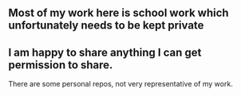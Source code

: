 ## Most of my work here is school work which unfortunately needs to be kept private
## I am happy to share anything I can get permission to share.
There are some personal repos, not very representative of my work.

